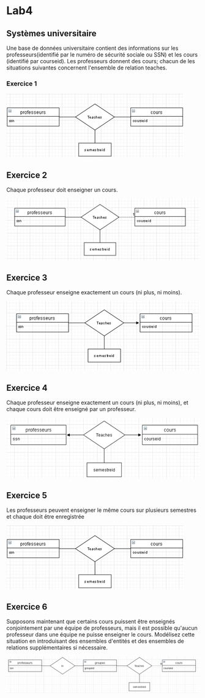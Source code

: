 # Lab4

## Systèmes universitaire

Une base de données universitaire contient des informations sur les professeurs(identifié par le numéro de sécurité sociale ou SSN) et les cours (identifié par courseid). Les professeurs donnent des cours; chacun de les situations suivantes concernent l'ensemble de relation teaches.

### Exercice 1
![D1](https://github.com/Rjvsydroy/csi2532_playground/blob/lab03/db/screenshotLab3_ex1.png)

## Exercice 2
Chaque professeur doit enseigner un cours.

![ERD2](https://github.com/Rjvsydroy/csi2532_playground/blob/lab03/db/screenshotLab3_ex2.png)

## Exercice 3
Chaque professeur enseigne exactement un cours (ni plus, ni moins).

![ERD2](https://github.com/Rjvsydroy/csi2532_playground/blob/lab03/db/screenshotLab3_ex3.png)

## Exercice 4
Chaque professeur enseigne exactement un cours (ni plus, ni moins), et chaque cours
doit être enseigné par un professeur.

![ERD2](https://github.com/Rjvsydroy/csi2532_playground/blob/lab03/db/screenshotLab3_ex4.png)

## Exercice 5
Les professeurs peuvent enseigner le même cours sur plusieurs semestres et
chaque doit être enregistrée

![ERD2](https://github.com/Rjvsydroy/csi2532_playground/blob/lab03/db/screenshotLab3_ex5.png)

## Exercice 6
Supposons maintenant que certains cours
puissent être enseignés conjointement par
une équipe de professeurs, mais il est
possible qu'aucun professeur dans une
équipe ne puisse enseigner le cours.
Modélisez cette situation en introduisant des
ensembles d'entités et des ensembles de
relations supplémentaires si nécessaire.

![ERD2](https://github.com/Rjvsydroy/csi2532_playground/blob/lab03/db/screenshotLab3_ex6.png)




